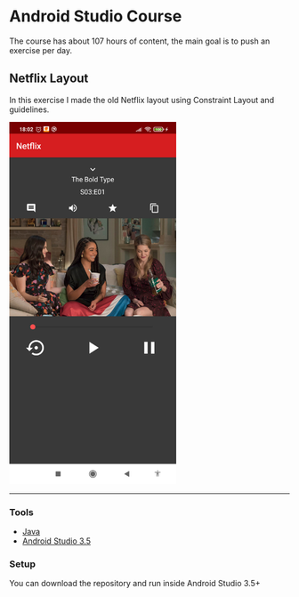 # Android Studio Course
The course has about 107 hours of content, the main goal is to push an exercise per day.

## Netflix Layout 

In this exercise I made the old Netflix layout using Constraint Layout and guidelines.

<p float="center">
  <img src="images/img.jpg" width="300" />
</p>

---

### Tools

- [Java](https://www.java.com/pt-BR/)
- [Android Studio 3.5](https://developer.android.com/studio?hl=pt-br)

### Setup

You can download the repository and run inside Android Studio 3.5+
